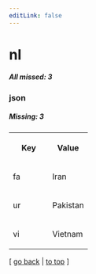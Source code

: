 ```yaml
---
editLink: false
---
```


# nl

##### All missed: 3


### json

##### Missing: 3

<table width="100%">
<tr><th width="50%">

Key

</th><th width="50%">

Value

</th></tr>
<tr><td width="50%">

fa

</td><td width="50%">

Iran

</td></tr>
<tr><td width="50%">

ur

</td><td width="50%">

Pakistan

</td></tr>
<tr><td width="50%">

vi

</td><td width="50%">

Vietnam

</td></tr>
</table>

[ [go back](../status.md) | [to top](#) ]

